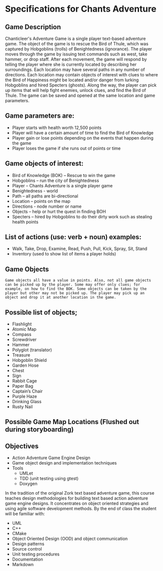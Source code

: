 # Specifications for Chants Adventure

## Game Description

Chanticleer's Adventure Game is a single player text-based adventure game. The object of the game is to rescue the Bird of Thule, which was captured by Hobgoblins (trolls) of Benightedness (ignorance). The player moves through the game by issuing text commands such as west, take hammer, or drop staff. After each movement, the game will respond by telling the player where she is currently located by describing her surroundings. Each location may have several paths in any number of directions. Each location may contain objects of interest with clues to where the Bird of Happiness might be located and/or danger from lurking Hobgoblins and hired Specters (ghosts). Along the way, the player can pick up items that will help fight enemies, unlock clues, and find the Bird of Thule. The game can be saved and opened at the same location and game parameters.

## Game parameters are:

-	Player starts with health worth 12,500 points
-	Player will have a certain amount of time to find the Bird of Knowledge
-	Player gain or lose points depending on the events that happen during the game
-	Player loses the game if she runs out of points or time

## Game objects of interest:

-	Bird of Knowledge (BOK) – Rescue to win the game 
-	Hobgoblins – run the city of Benightedness
-	Player – Chants Adventure is a single player game
-	Benightedness - world
-	Path – all paths are bi-directional
-	Location – points on the map
-	Directions - node number or name
-	Objects – help or hurt the quest in finding BOH
-	Specters – hired by Hobgoblins to do their dirty work such as stealing health points

## List of actions (use: verb + noun) examples:

-	Walk, Take, Drop, Examine, Read, Push, Pull, Kick, Spray, Sit, Stand
-	Inventory (used to show list of items a player holds)

## Game Objects

	Game objects all have a value in points. Also, not all game objects can be picked up by the player. Some may offer only clues; for example, on how to find the BOK. Some objects can be taken by the player but other may not be picked up. The player may pick up an object and drop it at another location in the game.

## Possible list of objects;
-	Flashlight
-	Atomic Map
-	Compass
-	Screwdriver
-	Hammer
-	Polyglot (translator)
-	Treasure
-	Hobgoblin Shield
-	Garden Hose
-	Chest
-	Sign
-	Rabbit Cage
-	Paper Bag
-	Captain’s Chair
-	Purple Haze
-	Drinking Glass
-	Rusty Nail

## Possible Game Map Locations (Flushed out during storyboarding)

## Objectives
-	Action Adventure Game Engine Design 
-	Game object design and implementation techniques
-	Tools
    -	UMLet
    -   TDD (unit testing using gtest)
    -   Doxygen


In the tradition of the original Zork text based adventure game, this course teaches design methodologies for building text based action adventure game engine designs. It concentrates on object oriented strategies and using agile software development methods. By the end of class the student will be familiar with:
-	UML
-	C++
-   CMake
-	Object Oriented Design (OOD) and object communication
-	Design patterns
-	Source control
-	Unit testing procedures
-   Documentation
-   Markdown

